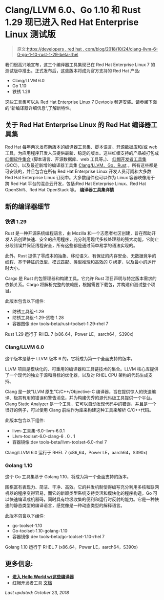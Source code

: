# Clang/LLVM 6.0、Go 1.10 和 Rust 1.29 现已进入 Red Hat Enterprise Linux 测试版

> 原文:[https://developers . red hat . com/blog/2018/10/24/clang-llvm-6-0-go-1-10-rust-1-29-beta-rhel](https://developers.redhat.com/blog/2018/10/24/clang-llvm-6-0-go-1-10-rust-1-29-beta-rhel)

我们很高兴地宣布，这三个编译器工具集现已在 Red Hat Enterprise Linux 7 的测试版中推出。正式发布后，这些版本将成为官方支持的 Red Hat 产品:

*   Clang/LLVM 6.0
*   Go 1.10
*   铁锈 1.29

这些工具集可以从 Red Hat Enterprise Linux 7 Devtools 频道安装。请参阅下面的“新编译器详细信息”,了解新特性。

## **关于 Red Hat Enterprise Linux 的 Red Hat 编译器工具集**

Red Hat 每年两次发布新版本的编译器工具集、脚本语言、开源数据库和/或 web 工具，为应用程序开发人员提供最新、稳定的版本。这些红帽支持的产品被打包成 [红帽软件集合](https://developers.redhat.com/products/softwarecollections/overview/) (脚本语言、开源数据库、web 工具等。)、 [红帽开发者工具集](https://developers.redhat.com/products/developertoolset/overview/) (GCC)，以及最近新增的编译器工具集 [Clang/LLVM、Go、Rust](https://developers.redhat.com/products/clang-llvm-go-rust/overview/) 。所有这些都是可安装的，并且包含在所有 Red Hat Enterprise Linux 开发人员订阅和大多数 Red Hat Enterprise Linux 订阅中。大多数组件也可以作为 Linux 容器映像用于跨 Red Hat 平台的混合云开发，包括:Red Hat Enterprise Linux、Red Hat OpenShift、Red Hat OpenStack 等。 **编译器工具集详情**

## **新的编译器细节**

### **铁锈 1.29**

Rust 是一种开源系统编程语言，由 Mozilla 和一个志愿者社区创建，旨在帮助开发人员创建快速、安全的应用程序，充分利用现代多核处理器的强大功能。它防止分段错误并保证线程安全，所有这些都是通过简单易学的语法实现的。

此外，Rust 提供了零成本的抽象、移动语义、有保证的内存安全、无数据竞争的线程、基于特征的泛型、模式匹配、类型推理和高效的 C 绑定，以及最小的运行时大小。

Cargo 是 Rust 的包管理器和构建工具。它允许 Rust 项目声明与特定版本需求的依赖关系。Cargo 将解析完整的依赖图，根据需要下载包，并构建和测试整个项目。

此版本包含以下组件:

*   防锈工具组-1.29
*   防锈工具组-1.29-货物 1.28
*   容器图像:dev tools-beta/rust-toolset-1.29-rhel 7

Rust 1.29 运行于 RHEL 7 (x86_64，Power LE，aarch64，S390x)

### **Clang/LLVM 6.0**

这个版本是基于 LLVM 版本 6 的，它将成为第一个全面支持的版本。

LLVM 项目是模块化的、可重用的编译器和工具链技术的集合。LLVM 核心库提供了一个现代的独立于源和目标的优化器，以及对 RHEL CPU 架构的代码生成支持。

Clang 是一款“LLVM 原生”C/C++/Objective-C 编译器，旨在提供惊人的快速编译、极其有用的错误和警告消息，并为构建优秀的源代码级工具提供一个平台。Clang Static Analyzer 是一个工具，它可以自动发现代码中的错误，并且是一个很好的例子，可以使用 Clang 前端作为库来构建这种工具来解析 C/C++代码。

此版本包含以下组件:

*   llvm-工具集-6.0-llvm-6.0.1
*   Llvm-toolset-6.0-clang-6 . 0 . 1
*   容器镜像:dev tools-beta/llvm-toolset-6.0-rhel 7

Clang/LLVM 6.0 运行于 RHEL 7 (x86_64，Power LE，aarch64，S390x)

### **Golang 1.10**

这个 Go 工具集基于 Golang 1.10，将成为第一个全面支持的版本。

围棋富有表现力、简洁、干净、高效。它的并发机制使得编写充分利用多核和联网机器的程序变得容易，而它的新颖类型系统支持灵活和模块化的程序构造。Go 可以快速编译成机器码，同时具有垃圾收集的便利和运行时反射的能力。它是一种快速的静态类型的编译语言，感觉像是一种动态类型的解释语言。

此版本包含以下组件:

*   go-toolset-1.10
*   Go-toolset-1.10-golang-1.10
*   容器镜像:dev tools-beta/go-toolset-1.10-rhel 7

Golang 1.10 运行于 RHEL 7 (x86_64，Power LE，aarch64，S390x)

## **更多信息:**

*   **[进入 Hello World w/这些编译器](https://developers.redhat.com/products/clang-llvm-go-rust/hello-world)**
*   红帽开发者工具 [文档](https://access.redhat.com/documentation/en-us/red_hat_developer_tools)

*Last updated: October 23, 2018*